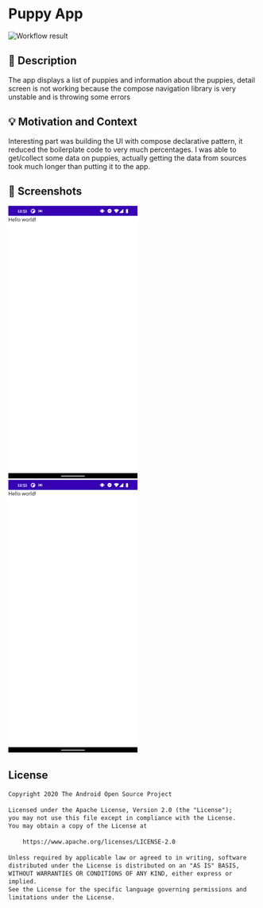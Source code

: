 # Puppy App

![Workflow result](https://github.com/seth0027/compose-template/workflows/Check/badge.svg)

## :scroll: Description

The app displays a list of puppies and information about the puppies, detail screen is not working
because the compose navigation library is very unstable and is throwing some errors

## :bulb: Motivation and Context

Interesting part was building the UI with compose declarative pattern, it reduced the boilerplate
code to very much percentages. I was able to get/collect some data on puppies, actually getting the
data from sources took much longer than putting it to the app.

## :camera_flash: Screenshots
<img src="/results/screenshot_1.png" width="260">&emsp;<img src="/results/screenshot_2.png" width="260">

## License
```
Copyright 2020 The Android Open Source Project

Licensed under the Apache License, Version 2.0 (the "License");
you may not use this file except in compliance with the License.
You may obtain a copy of the License at

    https://www.apache.org/licenses/LICENSE-2.0

Unless required by applicable law or agreed to in writing, software
distributed under the License is distributed on an "AS IS" BASIS,
WITHOUT WARRANTIES OR CONDITIONS OF ANY KIND, either express or implied.
See the License for the specific language governing permissions and
limitations under the License.
```